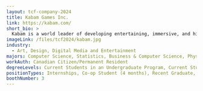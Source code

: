 ```yaml
---
layout: tcf-company-2024
title: Kabam Games Inc.
link: https://kabam.com/
short_bio: >
  Kabam is a world leader of developing entertaining, immersive, and highly social multiplayer games. We merge consumer behavior with the art of game design to create experiences that millions of players worldwide enjoy. Each game has raised the gaming benchmark, bringing players high-quality graphics, next-generation technology, and revolutionary gameplay.
imageLink: /files/tcf2024/kabam.jpg
industry:
  - Art, Design, Digital Media and Entertainment
majors: Computer Science, Statistics, Business & Computer Science, Physics, Data Science, Computer Engineering, Engineering Physics, Other Engineering
workAuth: Canadian Citizen/Permanent Resident
degreeLevels: Current Students in an Undergraduate Program, Current Students in a Masters Program, Graduated with an Undergraduate Degree
positionTypes: Internships, Co-op Student (4 months), Recent Graduate, Full-time
boothNumber: 3
---
```

